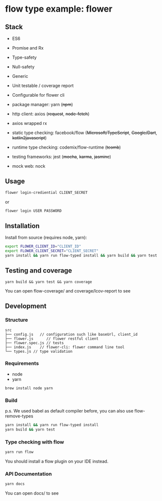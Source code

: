 # flow type example: flower

## Stack

* ES6
* Promise and Rx

* Type-safety
* Null-safety
* Generic
* Unit testable / coverage report

* Configurable for flower cli

* package manager: yarn (~~npm~~)
* http client: axios (~~request~~, ~~node-fetch~~)
* axios wrapped rx
* static type checking: facebook/flow (~~Microsoft/TypeScript~~, ~~Google/Dart~~, ~~kotlin2javascript~~)
* runtime type checking: codemix/flow-runtime (~~tcomb~~)
* testing frameworks: jest (~~mocha~~, ~~karma~~, ~~jasmine~~)
* mock web: nock

## Usage

```sh
flower login-crediential CLIENT_SECRET
```

or

```sh
flower login USER PASSWORD
```

## Installation

Install from source (requires node, yarn):

```sh
export FLOWER_CLIENT_ID="CLIENT_ID"
export FLOWER_CLIENT_SECRET="CLIENT_SECRET"
yarn install && yarn run flow-typed install && yarn build && yarn test
```

## Testing and coverage

```
yarn build && yarn test && yarn coverage
```

You can open flow-coverage/ and coverage/lcov-report to see

## Development

### Structure

```
src
├── config.js   // configuration such like baseUrl, client_id
├── flower.js      // flower restful client
├── flower.spec.js // tests
├── index.js    // flower-cli: flower command line tool
└── types.js // type validation
```

### Requirements

* node
* yarn

```
brew install node yarn
```

### Build

p.s. We used babel as default compiler before, you can also use flow-remove-types

```sh
yarn install && yarn run flow-typed install
yarn build && yarn test
```

### Type checking with flow

```sh
yarn run flow
```

You should install a flow plugin on your IDE instead.

### API Documentation

```sh
yarn docs
```

You can open docs/ to see
